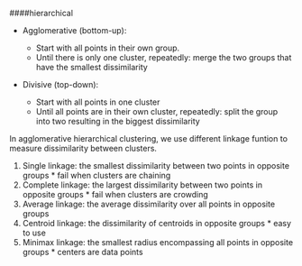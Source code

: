####hierarchical 

* Agglomerative (bottom-up): 
  * Start with all points in their own group. 
  * Until there is only one cluster, repeatedly: merge the two groups that have the smallest dissimilarity

* Divisive (top-down):
  * Start with all points in one cluster
  * Until all points are in their own cluster, repeatedly: split the group into two resulting in the biggest dissimilarity

In agglomerative hierarchical clustering, we use different linkage funtion to measure dissimilarity between clusters.

  1. Single linkage: the smallest dissimilarity between two points in opposite groups
    * fail when clusters are chaining
  2. Complete linkage:  the largest dissimilarity between two points in opposite groups
    * fail when clusters are crowding
  3. Average linkage: the average dissimilarity over all points in opposite groups
  4. Centroid linkage: the dissimilarity of centroids in opposite groups
    * easy to use
  5. Minimax linkage:  the smallest radius encompassing all points in opposite groups
    * centers are data points
